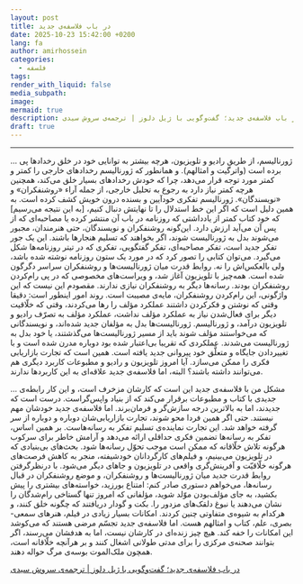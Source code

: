 ```yaml
---
layout: post
title: در باب فلاسفه‌ی جدید
date: 2025-10-23 15:42:00 +0200
lang: fa
author: amirhossein
categories:
  - فلسفه
tags:
render_with_liquid: false
media_subpath:
image:
mermaid: true
description: در باب فلاسفه‌ی جدید؛ گفت‌وگویی با ژیل دلوز | ترجمه‌ی سروش سیدی
draft: true
---
```





***


... ژورنالیسم، از طریق رادیو و تلویزیون، هرچه بیشتر به توانایی خود در خلق رخدادها پی برده است (واترگیت و امثالهم). و همانطور که ژورنالیسم  رخدادهای خارجی را کمتر و کمتر مورد توجه قرار می‌دهد، چرا که خودش رخدادهای بسیار خلق می‌کند، همچنین هرچه کمتر نیاز دارد به رجوع به تحلیل خارجی، از جمله آراء «روشنفکران» و «نویسندگان». ژورنالیسم تفکری خودآیین و بسنده درون خویش کشف کرده است. به همین دلیل است که اگر این خط استدلال را تا نهایتش دنبال کنیم، [به این نتیجه می‌رسیم] که خود کتاب کمتر از یادداشتی که روزنامه در باب آن منتشر کرده یا مصاحبه‌ای که از پس آن می‌آید ارزش دارد. این‌گونه روشنفکران و نویسندگان، حتی هنرمندان، مجبور می‌شوند بدل به ژورنالیست شوند، اگر بخواهند که تسلیم هنجارها باشند. این یک‌ جور تفکر جدید است، تفکر مصاحبه‌ای، تفکر گفتگویی، تفکری که در تیتر روزنامه‌ها شکل می‌گیرد. می‌توان کتابی را تصور کرد که در مورد یک ستون روزنامه نوشته شده باشد، ولی بالعکس‌اش را نه. روابط قدرت میان ژورنالیست‌ها و روشنفکران سراسر دگرگون شده است. همه‌چیز با تلویزیون آغاز شد، و ویراست‌های مخصوصی که در پی رام‌کردن روشنفکران بودند. رسانه‌ها دیگر به روشنفکران نیازی ندارند. مقصودم این نیست که این واژگونی، این رام‌کردن روشنفکران، مایه‌ی مصیبت است. روند امور اینطور است: دقیقا وقتی که نوشتن و فکرکردن داشتند عملکرد مؤلف را رها می‌کردند، وقتی که خلّاقیت دیگر برای فعال‌شدن نیاز به عملکرد مؤلف نداشت، عملکرد مؤلف به تصرّف رادیو و تلویزیون درآمد، و ژورنالیسم. ژورنالیست‌ها بدل به مؤلفان جدید شده‌اند، و نویسندگانی که می‌خواستند مؤلف شوند باید از مسیر ژورنالیست‌ها می‌گذشتند، یا خود بدل به ژورنالیست می‌شدند. عملکردی که  تقریبا بی‌اعتبار شده بود دوباره مدرن شده است و با تغییردادن جایگاه و متعلَّق خود پیروانی جدید یافته است. همین است که تجارت بازاریابی فکری را ممکن می‌سازد. آیا امروز تلویزیون و رادیو و مطبوعات کاربرد دیگری هم می‌توانند داشته باشند؟ البته، اما فلاسفه‌ی جدید علاقه‌ای به این کاربردها ندارند. 

... مشکل من با فلاسفه‌ی جدید این است که کارشان مزخرف است، و این کار رابطه‌ی جدیدی با کتاب و مطبوعات برقرار می‌کند که از بنیاد واپس‌گراست. درست است که جدیدند، اما به بالاترین درجه سازش‌گر و فرمان‌برند. اما فلاسفه‌ی جدید خودشان مهم نیستند. حتی اگر همین فردا محو شوند، تجارت بازاریابی‌شان دوباره و دوباره از سر گرفته خواهد شد. این تجارت نماینده‌ی تسلیم تفکر به رسانه‌هاست. بر همین اساس، تفکر به رسانه‌ها تضمین فکری حداقلی ارائه می‌دهد و آرامش خاطر برای سرکوب هرگونه تلاش خلّاقانه که ممکن است موجب تحوّل رسانه‌ها شود. بحث‌های بی‌بنیادی که در تلویزیون می‌بینیم، و فیلم‌های کارگردانان خودشیفته، منجر به کاهش فرصت‌های هرگونه خلّاقیّت و آفرینش‌گری واقعی در تلویزیون و جاهای دیگر می‌شود. با درنظرگرفتن روابط  قدرت جدید میان ژورنالیست‌ها و روشنفکران، و موضع روشنفکران در قبال رسانه‌ها، می‌خواهم دستوری صادر کنم: امتناع بورزید، خواسته‌های بیشتری را پیش بکشید، به جای مؤلف‌بودن موّلد شوید، مؤلفانی که امروز تنها گستاخی رام‌شدگان را نشان می‌دهند یا نبوغ دلقک‌های مزدور را. بکت و گودار دریافتند که چگونه خلق کنند، و هرکدام به شیوه‌ی متفاوتی چنین کردند. امکانات بسیار زیادی در فیلم، هنرهای سمعی-بصری، علم، کتاب و امثالهم هست. اما فلاسفه‌ی جدید تجسّم مرضی هستند که می‌کوشد این امکانات را خفه کند. هیچ چیز زنده‌ای در کارشان نیست، اما به هدفشان می‌رسند، اگر بتوانند صحنه‌ی مرکزی را برای مدتی طولانی اشغال کنند و بر هرآنچه خلّاقانه‌ است، همچون ملک‌الموت بوسه‌ی مرگ حواله دهند.




[در باب فلاسفه‌ی جدید؛ گفت‌وگویی با ژیل دلوز | ترجمه‌ی سروش سیدی](https://apparatuss.com/on-the-new-philosophers/)
